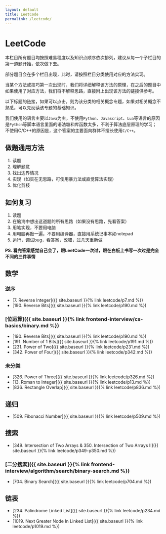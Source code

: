 ```yaml
---
layout: default
title: LeetCode
permalink: /leetcode/
---
```


# LeetCode

本栏目所有题目均按照难易程度以及知识点顺序依次排列，建议从每一个子栏目的第一道题开始，依次做下去。

部分题目会在多个栏目出现，此时，请按照栏目分类使用对应的方法实现。

当某个方法或技巧第一次出现时，我们将详细解释该方法的原理，在之后的题目中如果使用了对应方法，我们将不解释思路，直接附上出现该方法的链接供参考。

以下标题的链接，如果可以点击，则为该分类的相关概念专题，如果对相关概念不熟悉，可以先阅读该专题的基础知识。

我们使用的语言主要以`Java`为主，不使用`Python`、`Javascript`、`Lua`等语言的原因是`Python`等脚本语言里面的语法糖和库函数太多，不利于算法底层原理的学习；不使用C/C++的原因是，这个答案的主要面向群体不擅长使用`C/C++`。


## 做题通用方法
1. 读题
2. 理解题意
3. 找出边界情况
4. 实现（如实在无思路，可使用暴力法或直觉算法实现）
5. 优化剪枝

## 如何复习
1. 读题
2. 在脑海中想出这道题的所有思路（如果没有思路，先看答案）
3. 用笔实现，不要用电脑
4. 用电脑再敲一遍，不要用编译器，直接用系统记事本如notepad
5. 运行，调试bug，看答案，改错，过几天重新做

**PS. 看完答案感觉自己会了，跟LeetCode一次过，跟在白板上书写一次过是完全不同的三件事情**


## 数学

### 逆序
- [7. Reverse Integer]({{ site.baseurl }}{% link leetcode/p7.md %})
- [190. Reverse Bits]({{ site.baseurl }}{% link leetcode/p190.md %})

### [位运算]({{ site.baseurl }}{% link frontend-interview/cs-basics/binary.md %})
- [190. Reverse Bits]({{ site.baseurl }}{% link leetcode/p190.md %})
- [191. Number of 1 Bits]({{ site.baseurl }}{% link leetcode/p191.md %})
- [231. Power of Two]({{ site.baseurl }}{% link leetcode/p231.md %})
- [342. Power of Four]({{ site.baseurl }}{% link leetcode/p342.md %})

### 未分类
- [326. Power of Three]({{ site.baseurl }}{% link leetcode/p326.md %})
- [13. Roman to Integer]({{ site.baseurl }}{% link leetcode/p13.md %})
- [836. Rectangle Overlap]({{ site.baseurl }}{% link leetcode/p836.md %})


## 递归
- [509. Fibonacci Number]({{ site.baseurl }}{% link leetcode/p509.md %})

## 搜索
- [349. Intersection of Two Arrays & 350. Intersection of Two Arrays II]({{ site.baseurl }}{% link leetcode/p349-p350.md %})

### [二分搜索]({{ site.baseurl }}{% link frontend-interview/algorithm/search/binary-search.md %})
- [704. Binary Search]({{ site.baseurl }}{% link leetcode/p704.md %})

## 链表
- [234. Palindrome Linked List]({{ site.baseurl }}{% link leetcode/p234.md %})
- [1019. Next Greater Node In Linked List]({{ site.baseurl }}{% link leetcode/p1019.md %})
